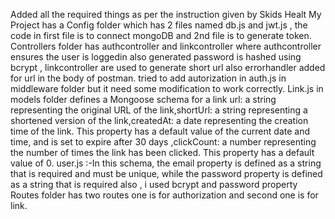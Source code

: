 Added all the required things as per the instruction given by Skids Healt
My Project has a Config folder which has 2 files named db.js and jwt.js , the code in first file is to connect mongoDB and 2nd file is to generate token.
Controllers folder has authcontroller and linkcontroller where authcontroller ensures the user is loggedin also generated password is hashed using bcrypt , linkcontroller are used to generate short url also errorhandler added for url in the body of postman.
tried to add autorization in auth.js in middleware folder but it need some modification to work correctly.
Link.js in models folder defines a Mongoose schema for a link url: a string representing the original URL of the link,shortUrl: a string representing a shortened version of the link,createdAt: a date representing the creation time of the link. This property has a default value of the current date and time, and is set to expire after 30 days ,clickCount: a number representing the number of times the link has been clicked. This property has a default value of 0.
user.js :-In this schema, the email property is defined as a string that is required and must be unique, while the password property is defined as a string that is required also , i used bcrypt and password property 
Routes folder has two routes one is for authorization and second one is for link. 
